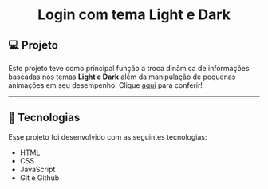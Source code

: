 <h1 align="center"> Login com tema Light e Dark </h1>

## 💻 Projeto

Este projeto teve como principal função a troca dinâmica de informações baseadas nos temas <b>Light e Dark</b> além da manipulação de pequenas animações em seu desempenho. Clique <a href="https://gabimatueda.github.io/LightDarkLoginTheme/">aqui</a> para conferir!

---

## 🚀 Tecnologias

Esse projeto foi desenvolvido com as seguintes tecnologias:

- HTML
- CSS
- JavaScript
- Git e Github

